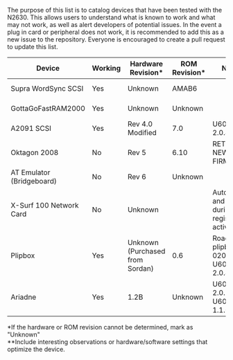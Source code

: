 The purpose of this list is to catalog devices that have been tested with the N2630. This allows users to understand what is known to work and what may not work, as well as alert developers of potential issues. In the event a plug in card or peripheral does not work, it is recommended to add this as a new issue to the repository. Everyone is encouraged to create a pull request to update this list.

Device|Working|Hardware Revision*|ROM Revision*|Notes**|Date Reported
-|-|-|-|-|-
Supra WordSync SCSI|Yes|Unknown|AMAB6||March 2023
GottaGoFastRAM2000|Yes|Unknown|Unknown||March 2023
A2091 SCSI|Yes|Rev 4.0 Modified|7.0|U600 Rev 2.0.4|October 2023
Oktagon 2008|No|Rev 5|6.10|RETEST WITH NEWEST FIRMWARE|September 2023
AT Emulator (Bridgeboard)|No|Rev 6|Unknown||September 2023
X-Surf 100 Network Card|No|Unknown||Autconfigures and then fails during initial register activity.|September 2023
Plipbox|Yes|Unknown (Purchased from Sordan)|0.6|Roadshow,<br>plipbox.device 020,<br>U600 Rev 2.0.4|October 2023
Ariadne|Yes|1.2B|Unknown|U600 Rev 2.0.5<br>U602 Rev 1.1.0|October 2023

*If the hardware or ROM revision cannot be determined, mark as "Unknown"  
**Include interesting observations or hardware/software settings that optimize the device.
